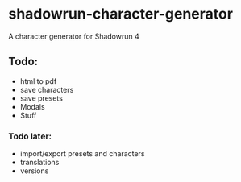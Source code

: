 # shadowrun-character-generator
A character generator for Shadowrun 4

## Todo:
- html to pdf
- save characters
- save presets
- Modals
- Stuff

### Todo later:
- import/export presets and characters
- translations
- versions
